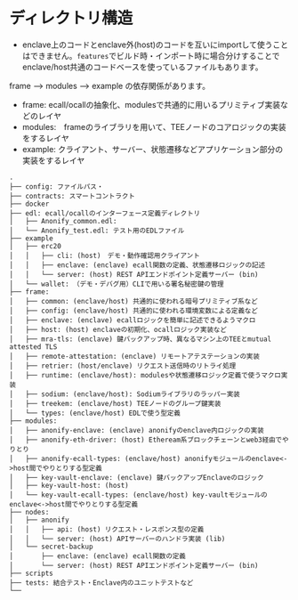 # ディレクトリ構造

* enclave上のコードとenclave外(host)のコードを互いにimportして使うことはできません。`features`でビルド時・インポート時に場合分けすることでenclave/host共通のコードベースを使っているファイルもあります。

frame --> modules --> example の依存関係があります。

* frame: ecall/ocallの抽象化、modulesで共通的に用いるプリミティブ実装などのレイヤ
* modules:　frameのライブラリを用いて、TEEノードのコアロジックの実装をするレイヤ
* example: クライアント、サーバー、状態遷移などアプリケーション部分の実装をするレイヤ

```
.
├── config: ファイルパス・
├── contracts: スマートコントラクト
├── docker
├── edl: ecall/ocallのインターフェース定義ディレクトリ
│   ├── Anonify_common.edl:
│   └── Anonify_test.edl: テスト用のEDLファイル
├── example
│   ├── erc20
│   │   ├── cli: (host)　デモ・動作確認用クライアント
│   │   ├── enclave: (enclave) ecall関数の定義、状態遷移ロジックの記述
│   │   └── server: (host) REST APIエンドポイント定義サーバー (bin)
│   └── wallet: （デモ・デバグ用）CLIで用いる署名秘密鍵の管理
├── frame:
│   ├── common: (enclave/host) 共通的に使われる暗号プリミティブ系など
│   ├── config: (enclave/host) 共通的に使われる環境変数による定義など
│   ├── enclave: (enclave) ecallロジックを簡単に記述できるようマクロ
│   ├── host: (host) enclaveの初期化、ocallロジック実装など
│   ├── mra-tls: (enclave) 鍵バックアップ時、異なるマシン上のTEEとmutual attested TLS
│   ├── remote-attestation: (enclave) リモートアテステーションの実装
│   ├── retrier: (host/enclave) リクエスト送信時のリトライ処理
│   ├── runtime: (enclave/host): modulesや状態遷移ロジック定義で使うマクロ実装
│   ├── sodium: (enclave/host): Sodiumライブラリのラッパー実装
│   ├── treekem: (enclave/host) TEEノードのグループ鍵実装
│   └── types: (enclave/host) EDLで使う型定義
├── modules:
│   ├── anonify-enclave: (enclave) anonifyのenclave内ロジックの実装
│   ├── anonify-eth-driver: (host) Etheream系ブロックチェーンとweb3経由でやりとり
│   ├── anonify-ecall-types: (enclave/host) anonifyモジュールのenclave<->host間でやりとりする型定義
│   ├── key-vault-enclave: (enclave) 鍵バックアップEnclaveのロジック
│   ├── key-vault-host: (host)
│   └── key-vault-ecall-types: (enclave/host) key-vaultモジュールのenclave<->host間でやりとりする型定義
├── nodes:
│   ├── anonify
│   │   ├── api: (host) リクエスト・レスポンス型の定義
│   │   └── server: (host) APIサーバーのハンドラ実装 (lib)
│   └── secret-backup
│       ├── enclave: (enclave) ecall関数の定義
│       └── server: (host) REST APIエンドポイント定義サーバー (bin)
├── scripts
├── tests: 結合テスト・Enclave内のユニットテストなど
└──
```
